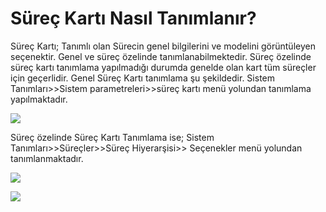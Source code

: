 # Süreç Kartı Nasıl Tanımlanır?

Süreç Kartı; Tanımlı olan Sürecin genel bilgilerini ve modelini görüntüleyen seçenektir.
Genel ve süreç özelinde tanımlanabilmektedir. Süreç özelinde süreç kartı tanımlama yapılmadığı durumda genelde olan kart tüm süreçler için geçerlidir. Genel Süreç Kartı tanımlama şu şekildedir. Sistem Tanımları>>Sistem parametreleri>>süreç kartı menü yolundan tanımlama yapılmaktadır.

![](https://docsbimser.blob.core.windows.net/imagecontainer/Süreç%20Kartı%20Genel-f5d09633-1506-4b56-82c2-b99c911d0879.png)

Süreç özelinde Süreç Kartı Tanımlama ise;
Sistem Tanımları>>Süreçler>>Süreç Hiyerarşisi>> Seçenekler menü yolundan tanımlanmaktadır.

![](https://docsbimser.blob.core.windows.net/imagecontainer/Süreç%20Özelinde%20Süreç%20Kartı%20Tanımlama-1-3b4a968d-d9ef-4d44-9335-4294bd00bf35.png)

![](https://docsbimser.blob.core.windows.net/imagecontainer/Süreç%20Özelinde%20Süreç%20Kartı%20Tanımlama-2-a9db4a64-6ef9-4f9d-87c7-a94b490c89e5.png)

